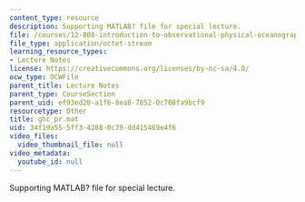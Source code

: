 ```yaml
---
content_type: resource
description: Supporting MATLAB? file for special lecture.
file: /courses/12-808-introduction-to-observational-physical-oceanography-fall-2004/34f19a555ff342880c79dd415469e4f6_ghc_pr.mat
file_type: application/octet-stream
learning_resource_types:
- Lecture Notes
license: https://creativecommons.org/licenses/by-nc-sa/4.0/
ocw_type: OCWFile
parent_title: Lecture Notes
parent_type: CourseSection
parent_uid: ef93ed20-a1f6-8ea8-7852-0c708fa9bcf9
resourcetype: Other
title: ghc_pr.mat
uid: 34f19a55-5ff3-4288-0c79-dd415469e4f6
video_files:
  video_thumbnail_file: null
video_metadata:
  youtube_id: null
---
```

Supporting MATLAB? file for special lecture.
